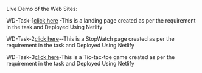 Live Demo of the Web Sites:

WD-Task-1[click here](https://task-1-infoteck-karthik-wd-1.netlify.app/) -This is a landing page created as per the requirement in the task and Deployed Using Netlify   

WD-Task-2[click here](https://wd-2-karthik-prodigy.netlify.app/)--This is a StopWatch page created as per the requirement in the task and Deployed Using Netlify    

WD-Task-3[click here](https://wd-2-karthik-prodigy.netlify.app/)-This is a Tic-tac-toe game  created as per the requirement in the task and Deployed Using Netlify     





